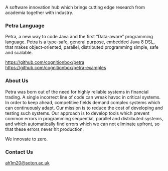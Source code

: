 A software innovation hub which brings cutting edge research from academia together with industry.

### Petra Language ###

Petra, a new way to code Java and the first “Data-aware” programming language. Petra is a type-safe, general purpose, embedded Java 8 DSL, that makes object-oriented, parallel, distributed programming simple, safe and scalable.       

https://github.com/cognitionbox/petra
https://github.com/cognitionbox/petra-examples

### About Us ###

Petra was born out of the need for highly reliable systems in financial trading. A single incorrect line of code can wreak havoc in critical systems. In order to keep ahead, competitive fields demand complex systems which can continuously adapt. Our mission is to reduce the cost of developing and testing such systems. Our approach is to develop tools which prevent common errors in programming sequential, parallel and distributed systems, and which automatically find errors which we can not eliminate upfront, so that these errors never hit production.

We innovate to zero.

### Contact Us ###

ah1m20@soton.ac.uk
